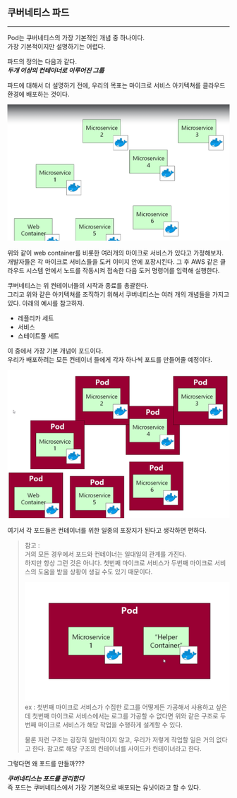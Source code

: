 ## 쿠버네티스 파드

***

Pod는 쿠버네티스의 가장 기본적인 개념 중 하나이다.  
가장 기본적이지만 설명하기는 어렵다.

파드의 정의는 다음과 같다.  
***두개 이상의 컨테이너로 이루어진 그룹***

파드에 대해서 더 설명하기 전에, 우리의 목표는 마이크로 서비스 
아키텍쳐를 클라우드 환경에 배포하는 것이다.  

![img.png](img.png)

위와 같이 web container를 비롯한 여러개의 마이크로 서비스가 있다고
가정해보자. 개발자들은 각 마이크로 서비스들을 도커 이미지 안에 포장시킨다.
그 후 AWS 같은 클라우드 시스템 안에서 노드를 작동시켜 접속한 다음
도커 명령어를 입력해 실행한다. 

쿠버네티스는 위 컨테이너들의 시작과 종료를 총괄한다.  
그리고 위와 같은 아키텍쳐를 조직하기 위해서 쿠버네티스는 여러 개의
개념들을 가지고 있다. 아래의 예시를 참고하자.
+ 레플리카 세트
+ 서비스
+ 스테이트풀 세트

이 중에서 가장 기본 개념이 포드이다.  
우리가 배포하려는 모든 컨테이너 들에게 각자 하나씩 포드를 만들어줄
예정이다. 

![img_1.png](img_1.png)

여기서 각 포드들은 컨테이너를 위한 일종의 포장지가 된다고 생각하면 
편하다. 

> 참고 :   
> 거의 모든 경우에서 포드와 컨테이너는 일대일의 관계를 가진다.  
> 하지만 항상 그런 것은 아니다.
> 첫번째 마이크로 서비스가 두번째 마이크로 서비스의 도움을 받을 
> 상황이 생길 수도 있기 때문이다.
> 
> ![img_2.png](img_2.png)
> ex : 첫번째 마이크로 서비스가 수집한 로그를 어떻게든 가공해서
> 사용하고 싶은데 첫번째 마이크로 서비스에서는 로그를 가공할 수 없다면
> 위와 같은 구조로 두번째 마이크로 서비스가 해당 작업을 수행하게
> 설계할 수 있다.
> 
> 물론 저런 구조는 굉장히 일반적이지 않고, 우리가 저렇게 작업할 일은
> 거의 없다고 한다. 참고로 해당 구조의 컨테이너를 사이드카 컨테이너라고 한다.


그렇다면 왜 포드를 만들까???

***쿠버네티스는 포드를 관리한다***  
즉 포드는 쿠버네티스에서 가장 기본적으로 배포되는 유닛이라고 할 수 있다.





